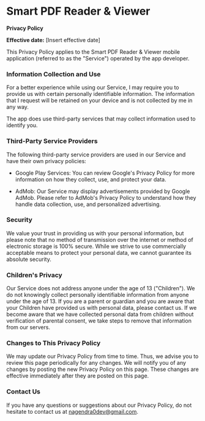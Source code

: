 # Smart PDF Reader & Viewer

**Privacy Policy**

**Effective date:** [Insert effective date]

This Privacy Policy applies to the Smart PDF Reader & Viewer mobile application (referred to as the "Service") operated by the app developer.

### Information Collection and Use

For a better experience while using our Service, I may require you to provide us with certain personally identifiable information. The information that I request will be retained on your device and is not collected by me in any way.

The app does use third-party services that may collect information used to identify you.

### Third-Party Service Providers

The following third-party service providers are used in our Service and have their own privacy policies:

- Google Play Services: You can review Google's Privacy Policy for more information on how they collect, use, and protect your data.

- AdMob: Our Service may display advertisements provided by Google AdMob. Please refer to AdMob's Privacy Policy to understand how they handle data collection, use, and personalized advertising.

### Security

We value your trust in providing us with your personal information, but please note that no method of transmission over the internet or method of electronic storage is 100% secure. While we strive to use commercially acceptable means to protect your personal data, we cannot guarantee its absolute security.

### Children's Privacy

Our Service does not address anyone under the age of 13 ("Children"). We do not knowingly collect personally identifiable information from anyone under the age of 13. If you are a parent or guardian and you are aware that your Children have provided us with personal data, please contact us. If we become aware that we have collected personal data from children without verification of parental consent, we take steps to remove that information from our servers.

### Changes to This Privacy Policy

We may update our Privacy Policy from time to time. Thus, we advise you to review this page periodically for any changes. We will notify you of any changes by posting the new Privacy Policy on this page. These changes are effective immediately after they are posted on this page.

### Contact Us

If you have any questions or suggestions about our Privacy Policy, do not hesitate to contact us at nagendra0dev@gmail.com.

